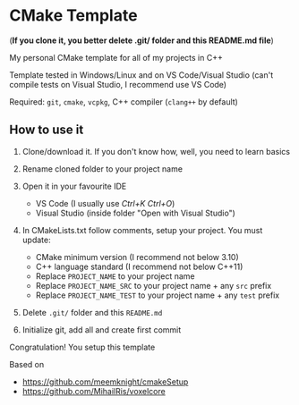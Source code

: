 # CMake Template

(**If you clone it, you better delete .git/ folder and this README.md file**)

My personal CMake template for all of my projects in C++

Template tested in Windows/Linux and on VS Code/Visual Studio
(can't compile tests on Visual Studio, I recommend use VS Code)

Required: `git`, `cmake`, `vcpkg`, C++ compiler (`clang++` by default)

## How to use it

1. Clone/download it. If you don't know how, well, you need to learn basics

2. Rename cloned folder to your project name

3. Open it in your favourite IDE
    - VS Code (I usually use *Ctrl+K* *Ctrl+O*)
    - Visual Studio (inside folder "Open with Visual Studio")

4. In CMakeLists.txt follow comments, setup your project. You must update:
    - CMake minimum version (I recommend not below 3.10)
    - C++ language standard (I recommend not below C++11)
    - Replace `PROJECT_NAME` to your project name
    - Replace `PROJECT_NAME_SRC` to your project name + any `src` prefix
    - Replace `PROJECT_NAME_TEST` to your project name + any `test` prefix

5. Delete `.git/` folder and this `README.md`

6. Initialize git, add all and create first commit

Congratulation! You setup this template

Based on
- https://github.com/meemknight/cmakeSetup
- https://github.com/MihailRis/voxelcore

